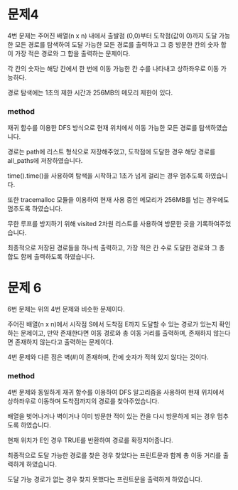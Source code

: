 # 문제4

4번 문제는 주어진 배열(n x n) 내에서 출발점 (0,0)부터 도착점(값이 0)까지 도달 가능한 모든 경로를 탐색하여 도달 가능한 모든 경로를 출력하고 그 중 방문한 칸의 숫자 합이 가장 적은 경로와 그 합을 출력하는 문제이다.

각 칸의 숫자는 해당 칸에서 한 번에 이동 가능한 칸 수를 나타내고 상하좌우로 이동 가능하다.

경로 탐색에는 1초의 제한 시간과 256MB의 메모리 제한이 있다.

### method

재귀 함수를 이용한 DFS 방식으로 현재 위치에서 이동 가능한 모든 경로를 탐색하였습니다.

경로는 path에 리스트 형식으로 저장해주었고, 도착점에 도달한 경우 해당 경로를 all_paths에 저장하였습니다.

time().time()을 사용하여 탐색을 시작하고 1초가 넘게 걸리는 경우 멈추도록 하였습니다.

또한 tracemalloc 모듈을 이용하여 현재 사용 중인 메모리가 256MB를 넘는 경우에도 멈추도록 하였습니다.

무한 루프를 방지하기 위해 visited 2차원 리스트를 사용하여 방문한 곳을 기록하여주었습니다.

최종적으로 저장된 경로들을 하나씩 출력하고, 가장 적은 칸 수로 도달한 경로와 그 총 합도 함께 출력하도록 하였습니다.


# 문제 6

6번 문제는 위의 4번 문제와 비슷한 문제이다.

주어진 배열(n x n)에서 시작점 S에서 도착점 E까지 도달할 수 있는 경로가 있는지 확인하는 문제이고, 만약 존재한다면 이동 경로와 총 이동 거리를 출력하며, 존재하지 않는다면 존재하지 않는다고 출력하는 문제이다.

4번 문제와 다른 점은 벽(#)이 존재하며, 칸에 숫자가 적혀 있지 않다는 것이다.

### method

4번 문제와 동일하게 재귀 함수를 이용하여 DFS 알고리즘을 사용하여 현재 위치에서 상하좌우로 이동하며 도착점까지의 경로를 찾아주었습니다.

배열을 벗어나거나 벽이거나 이미 방문한 적이 있는 칸을 다시 방문하게 되는 경우 멈추도록 하였습니다.

현재 위치가 E인 경우 TRUE를 반환하여 경로를 확정지어줍니다.

최종적으로 도달 가능한 경로를 찾은 경우 찾았다는 프린트문과 함께 총 이동 거리를 출력하게 하였습니다.

도달 가능 경로가 없는 경우 찾지 못했다는 프린트문을 출력하게 하였습니다.
